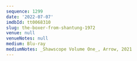 ```yaml
---
sequence: 1299
date: '2022-07-07'
imdbId: tt0068310
slug: the-boxer-from-shantung-1972
venue: null
venueNotes: null
medium: Blu-ray
mediumNotes: _Shawscope Volume One_, Arrow, 2021
---
```


